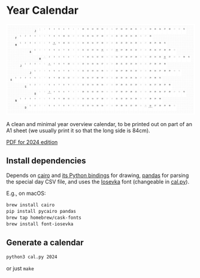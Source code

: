 # Year Calendar

[![Example](example.png)](editionen/cal_2024.pdf)

A clean and minimal year overview calendar, to be printed out on part of an A1 sheet (we usually print it so that the long side is 84cm). 

[PDF for 2024 edition](editionen/cal_2024.pdf)

## Install dependencies 

Depends on [cairo](https://www.cairographics.org/) and [its Python bindings](https://pycairo.readthedocs.io/) for drawing, [pandas](https://pandas.pydata.org/) for parsing the special day CSV file, and uses the [Iosevka](https://github.com/be5invis/Iosevka) font (changeable in [cal.py](./cal.py)).

E.g., on macOS:
```bash
brew install cairo
pip install pycairo pandas
brew tap homebrew/cask-fonts
brew install font-iosevka
```

## Generate a calendar

```bash
python3 cal.py 2024
```

or just `make`

